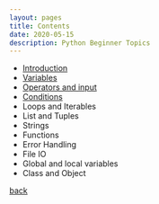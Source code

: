```yaml
---
layout: pages
title: Contents
date: 2020-05-15
description: Python Beginner Topics
---
```


- [Introduction](./intro.html)
- [Variables](./variables.html)
- [Operators and input](./operators.html)
- [Conditions](./conditions.html)
- Loops and Iterables
- List and Tuples
- Strings
- Functions
- Error Handling
- File IO
- Global and local variables
- Class and Object

[back](/Coding/Python/python.html)
